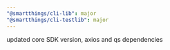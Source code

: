 ```yaml
---
"@smartthings/cli-lib": major
"@smartthings/cli-testlib": major
---
```


updated core SDK version, axios and qs dependencies
